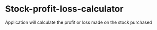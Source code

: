 # Stock-profit-loss-calculator
 Application will calculate the profit or loss made on the stock purchased
